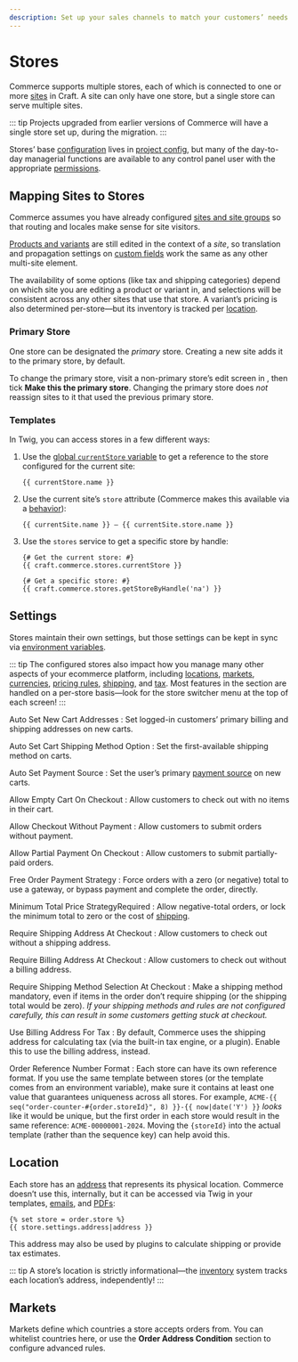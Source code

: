 ```yaml
---
description: Set up your sales channels to match your customers’ needs and locations.
---
```


# Stores

Commerce supports multiple stores, each of which is connected to one or more [sites](/5.x/system/sites.md) in Craft. A site can only have one store, but a single store can serve multiple sites.

::: tip
Projects upgraded from earlier versions of Commerce will have a single store set up, during the migration.
:::

Stores’ base [configuration](#settings) lives in [project config](/5.x/system/project-config.md), but many of the day-to-day managerial functions are available to any control panel user with the appropriate [permissions](../reference/permissions.md).

## Mapping Sites to Stores

Commerce assumes you have already configured [sites and site groups](/5.x/system/sites.md) so that routing and locales make sense for site visitors.

[Products and variants](products-variants.md) are still edited in the context of a _site_, so translation and propagation settings on [custom fields](/5.x/system/fields.md) work the same as any other multi-site element.

The availability of some options (like tax and shipping categories) depend on which site you are editing a product or variant in, and selections will be consistent across any other sites that use that store. A variant’s pricing is also determined per-store—but its inventory is tracked per [location](inventory.md).

### Primary Store

One store can be designated the _primary_ store. Creating a new site adds it to the primary store, by default.

To change the primary store, visit a non-primary store’s edit screen in <Journey path="Commerce, System Settings, Stores" />, then tick **Make this the primary store**. Changing the primary store does _not_ reassign sites to it that used the previous primary store.

### Templates

In Twig, you can access stores in a few different ways:

1. Use the [global `currentStore` variable](../reference/twig.md#currentstore) to get a reference to the store configured for the current site:

    ```twig
    {{ currentStore.name }}
    ```

2. Use the current site’s `store` attribute (Commerce makes this available via a [behavior](/5.x/extend/behaviors.md)):

    ```twig
    {{ currentSite.name }} — {{ currentSite.store.name }}
    ```

3. Use the `stores` service to get a specific store by handle:

    ```twig
    {# Get the current store: #}
    {{ craft.commerce.stores.currentStore }}

    {# Get a specific store: #}
    {{ craft.commerce.stores.getStoreByHandle('na') }}
    ```

## Settings

Stores maintain their own settings, but those settings can be kept in sync via [environment variables](/5.x/configure.md#env).

::: tip
The configured stores also impact how you manage many other aspects of your ecommerce platform, including [locations](inventory.md), [markets](#markets), [currencies](currencies.md), [pricing rules](pricing-rules.md), [shipping](shipping.md), and [tax](tax.md). Most features in the <Journey path="Commerce, Store Management" /> section are handled on a per-store basis—look for the store switcher menu at the top of each screen!
:::

Auto Set New Cart Addresses
:   Set logged-in customers’ primary billing and shipping addresses on new carts.

Auto Set Cart Shipping Method Option
:   Set the first-available shipping method on carts.

Auto Set Payment Source
:   Set the user’s primary [payment source](../development/saving-payment-sources.md) on new carts.

Allow Empty Cart On Checkout
:   Allow customers to check out with no items in their cart.

Allow Checkout Without Payment
:   Allow customers to submit orders without payment.

Allow Partial Payment On Checkout
:   Allow customers to submit partially-paid orders.

Free Order Payment Strategy
:   Force orders with a zero (or negative) total to use a gateway, or bypass payment and complete the order, directly.

Minimum Total Price StrategyRequired
:   Allow negative-total orders, or lock the minimum total to zero or the cost of [shipping](shipping.md).

Require Shipping Address At Checkout
:   Allow customers to check out without a shipping address.

Require Billing Address At Checkout
:   Allow customers to check out without a billing address.

Require Shipping Method Selection At Checkout
:   Make a shipping method mandatory, even if items in the order don’t require shipping (or the shipping total would be zero). _If your shipping methods and rules are not configured carefully, this can result in some customers getting stuck at checkout._

Use Billing Address For Tax
:   By default, Commerce uses the shipping address for calculating tax (via the built-in tax engine, or a plugin). Enable this to use the billing address, instead.

Order Reference Number Format
:   Each store can have its own reference format. If you use the same template between stores (or the template comes from an environment variable), make sure it contains at least one value that guarantees uniqueness across all stores. For example, `ACME-{{ seq("order-counter-#{order.storeId}", 8) }}-{{ now|date('Y') }}` _looks_ like it would be unique, but the first order in each store would result in the same reference: `ACME-00000001-2024`. Moving the `{storeId}` into the actual template (rather than the sequence key) can help avoid this.

## Location

Each store has an [address](addresses.md) that represents its physical location. Commerce doesn’t use this, internally, but it can be accessed via Twig in your templates, [emails](emails.md), and [PDFs](pdfs.md):

```twig
{% set store = order.store %}
{{ store.settings.address|address }}
```

This address may also be used by plugins to calculate shipping or provide tax estimates.

::: tip
A store’s location is strictly informational—the [inventory](inventory.md) system tracks each location’s address, independently!
:::

## Markets

Markets define which countries a store accepts orders from. You can whitelist countries here, or use the **Order Address Condition** section to configure advanced rules.
